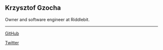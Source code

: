 ## Krzysztof Gzocha

Owner and software engineer at Riddlebit.

---

[GitHub](https://github.com/krzysztof-gzocha)

[Twitter](https://twitter.com/kgzocha)

